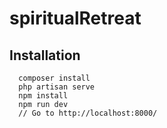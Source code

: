 # spiritualRetreat

## Installation
```
  composer install
  php artisan serve
  npm install
  npm run dev
  // Go to http://localhost:8000/
```
